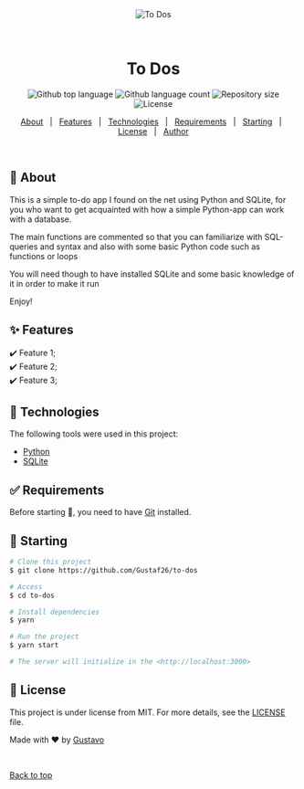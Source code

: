 <div align="center" id="top"> 
  <img src="./.github/app.gif" alt="To Dos" />

&#xa0;

  <!-- <a href="https://todos.netlify.app">Demo</a> -->
</div>

<h1 align="center">To Dos</h1>

<p align="center">
  <img alt="Github top language" src="https://img.shields.io/github/languages/top/Gustaf26/to-dos?color=56BEB8">

  <img alt="Github language count" src="https://img.shields.io/github/languages/count/Gustaf26/to-dos?color=56BEB8">

  <img alt="Repository size" src="https://img.shields.io/github/repo-size/Gustaf26/to-dos?color=56BEB8">

  <img alt="License" src="https://img.shields.io/github/license/Gustaf26/to-dos?color=56BEB8">

</p>

<!-- Status -->

<!-- <h4 align="center">
	🚧  To Dos 🚀 Under construction...  🚧
</h4>

<hr> -->

<p align="center">
  <a href="#dart-about">About</a> &#xa0; | &#xa0; 
  <a href="#sparkles-features">Features</a> &#xa0; | &#xa0;
  <a href="#rocket-technologies">Technologies</a> &#xa0; | &#xa0;
  <a href="#white_check_mark-requirements">Requirements</a> &#xa0; | &#xa0;
  <a href="#checkered_flag-starting">Starting</a> &#xa0; | &#xa0;
  <a href="#memo-license">License</a> &#xa0; | &#xa0;
  <a href="https://github.com/{{YOUR_GITHUB_USERNAME}}" target="_blank">Author</a>
</p>

<br>

## :dart: About

This is a simple to-do app I found on the net using Python and SQLite, for you who want to get acquainted with how a simple Python-app can work with a database.

The main functions are commented so that you can familiarize with SQL-queries and syntax and also with some basic Python code such as functions or loops

You will need though to have installed SQLite and some basic knowledge of it in order to make it run

Enjoy!

## :sparkles: Features

:heavy_check_mark: Feature 1;\
:heavy_check_mark: Feature 2;\
:heavy_check_mark: Feature 3;

## :rocket: Technologies

The following tools were used in this project:

- [Python](https://docs.python.org/)
- [SQLite](https://sqlite.org/)

## :white_check_mark: Requirements

Before starting :checkered_flag:, you need to have [Git](https://git-scm.com) installed.

## :checkered_flag: Starting

```bash
# Clone this project
$ git clone https://github.com/Gustaf26/to-dos

# Access
$ cd to-dos

# Install dependencies
$ yarn

# Run the project
$ yarn start

# The server will initialize in the <http://localhost:3000>
```

## :memo: License

This project is under license from MIT. For more details, see the [LICENSE](LICENSE.md) file.

Made with :heart: by <a href="https://github.com/{{YOUR_GITHUB_USERNAME}}" target="_blank">Gustavo</a>

&#xa0;

<a href="#top">Back to top</a>
